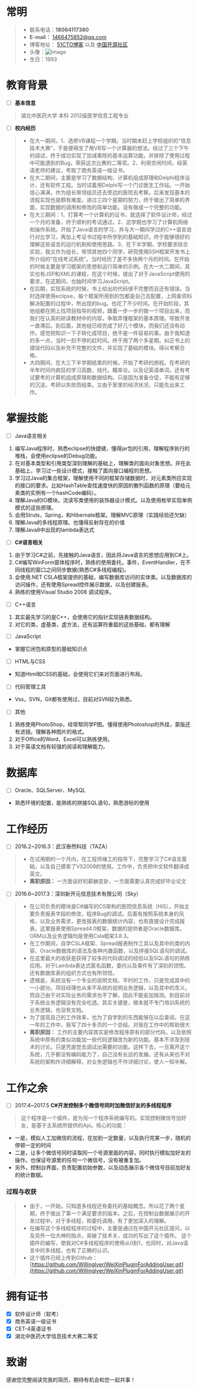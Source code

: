 # **常明**
> - 联系电话：**18064117380**
> - **E-mail：** 1466475852@qq.com
> - 博客地址： [	51CTO博客](http://stickydream.blog.51cto.com/) 以及 [中国开源社区](https://my.oschina.net/charmingBoy/blog)
> - 头像：![image](https://camo.githubusercontent.com/f15639cb03328dcb5eb9bac5f52a9cb8168d1b24/687474703a2f2f692e696d6775722e636f6d2f695673625079512e6a7067)
> - 生日：1993
# 教育背景
- [ ] **基本信息**
> 湖北中医药大学  本科  2012级医学信息工程专业
- [ ] **校内经历**
> - 在大一期间，1、选修VB课程一个学期。当时期末赶上学校组织的“信息技术大赛”，于是便萌生了用VB写一个计算器的想法。经过了三个下午的调试，终于成功实现了加减乘除的基本运算功能，并排除了使用过程中可能遇到的Bug，荣获这次比赛的二等奖。2、利用空闲时间，经英语老师的建议，考取了商务英语一级证书。
> - 在大二期间，主要是学习了数据结构、计算机组成原理和Delphi程序设计，还有软件工程。当时试着用Delphi写一个门诊医生工作站。一开始信心满满，作为组长带领组员还去旁边的医院去考察。后来发现基本的流程实现也是颇有难度。进过三四个星期的努力，终于做出了简单的界面，实现数据的调用和修改的简单功能。没有做成一个完整的功能。
> - 在大三期间：1、打算考一个计算机的证书，就选择了软件设计师，经过一个月的准备，终于顺利的考试通过。2、这学期也学习了计算机网络和操作系统。开始了Java语言的学习，并与大一期间学过的C++语言进行对比学习，再加上考证书过程中所学到的基础知识，终于能够很好的理解这些语言的运行机制和使用思路。3、在下半学期，学校要求综合实验，我又作为组长，带领其他四个同学，研究使用SSH框架开发书上所介绍的“在线考试系统”。当时经历了差不多快两个月的时间。在开始的时候主要是学习框架的思想和运行简单的示例。在大一大二期间，其实也有JSP和XML的课程，在这个时候，提出了对于JavaScript使用的要求，在这期间，也抽时间学习JavaScript。
> - 在后期，实现系统的时候，书上给出的代码很不完整而且还有错误。当时选择使用eclipse，每个框架所用到的包都是自己去配置，上网查资料解决配置的过程中，所出现的bug。也花了不少时间。在开始阶段，其他组都在网上找项目指导的视频，跟着一步一步的做一个项目出来，而我们在认真的研读教材中的内容，争取弄懂框架的基本原理。导致开发一直滞后。到后面，其他组已经完成了好几个模块，而我们还没有动作。感觉把知识一下子转化成项目，绝不是一件容易的事。由于我知道的多一点，当时一刻不停的赶时间。终于用了两个多星期。纠正书上的错误代码以及补充不完整的文件，并实现了基础的模块。得以考察合格。
> - 大四期间，在大三下半学期结束的时候，开始了考研的旅程。在考研的半年时间内疯狂的学习高数，线代，概率论。以及记英语单词，还有考试要考的计算机组成原理和数据结构。只是因为准备仓促，不能有足够的沉淀。考研以失败而结束。又由于家里的经济状况，只能先出来工作。
# 掌握技能
- [ ] Java语言相关
1. 编写Java程序时，熟悉eclipse的快捷键，懂得jar包的引用，理解程序执行的堆栈，会使用eclipse的Debug功能。
2. 在对基本类型和引用类型深刻理解的基础上，理解类的面向对象思想。并在此基础上，学习过一些设计模式，接触了面向接口编程的思想。
3. 学习过Java的集合框架，理解使用不同的框架存储数据时，对元素类所应实现的接口的要求。比如HashTable查找速度快的原因的散列函数的原理（要给元素类的实例有一个hashCode编码）。
4. 理解Java的IO模块，流读写类使用的装饰器设计模式。以及使用枚举实现单例模式的这些原理。
5. 会用Struts，Spring，和Hibernate框架。理解MVC原理（实践经验还欠缺）
6. 理解Java的多线程原理。也懂得反射存在的价值
7. 理解Java8中出现的lambda表达式
- [ ] **C#语言相关**
1. 由于学习C#之前，先接触的Java语言，因此将Java语言的思想应用到C#上。
2. C#编写WinForm窗体程序时，熟练的使用委托，事件，EventHandler，在不同线程的窗口之间同步数据(熟悉C#多线程编程)。
3. 会使用.NET CSLA框架提供的基础，编写数据库访问的实体类。以及数据库的访问操作，还有使用Spread控件展示数据，以及创建报表。
4. 熟练的使用Visual Studio 2008 调试程序。
- [ ] C++语言
1. 其实最先学习的是C++，会使用它的指针实现链表数据结构。
1. 对它的类，虚基类，虚方法，还有运算符重载的这些基础，都有理解
- [ ] JavaScript
- 掌握它闭包和原型的基础知识点
- [ ] HTML与CSS
- 知道Html和CSS的基础，会使用它们来对页面进行布局。
- [ ] 代码管理工具
- Vss，SVN，Git都有使用过，目前对SVN较为熟悉。
- [ ] 其他
1. 熟练使用PhotoShop，经常帮同学P图。懂得使用Photoshop的外挂，蒙版还有滤镜。理解各种图片的格式。
1. 对于Office的Word、Excel可以熟练使用。
1. 对于英语文档有较强的阅读和理解能力。
# 数据库
- [ ] Oracle、SQLServer、MySQL
- 熟悉环境的配置，能熟练的拼接SQL语句，熟悉游标的使用
#  工作经历
- [ ] 2016.2~2016.3：武汉泰然科技（TAZA）
> - 在试用期的一个月内，在工程师褚工的指导下，完整学习了C#语言基础，以及自己摸索了VS2008的使用。工作中，负责把中文软件翻译成英文。
> - **离职原因：** 一方面谈好的薪酬变卦，一方面需要认真完成好毕业论文
- [ ] 2016.6~2017.3：深圳新开元信息技术有限公司（Sky）
> - 在公司负责的模块是C#编写的CS架构的医院信息系统（HIS）。开始主要负责报表字段的修改，程序Bug的调试。后面有按照系统本身的风格，以及业务需求，更改报表的数据统计内容，也有直接设计完成报表。这里报表使用Spread4.0框架，数据的提供者是Oracle数据库。ORM以及业务逻辑均是使用Csla框架3.8.3。
> - 在工作期间，自学CSLA框架、Spread报表制作工具以及其中的类的内容、Oracle数据库的语法及各种内置函数，以及拼接SQL语句的调试。
> - 在这里最大的收获是获得了较多的代码调试的经验以及SQL语句的熟练应用。对于Lambda表达式匿名函数，委托以及事件有了深刻的领悟。还有数据库表的组织方式也有所领悟。
> - 遗憾是，系统没有一个专业的说明文档，平时的工作，只是完成其中的一小部分。项目经理也从来不系统的说明业务逻辑，以及其中的含义。而自己由于对实际业务的需求也不了解，因此不能妄加揣测。到目前对于系统业务逻辑没有完全吃透。其实关键是，根本就不专门培训系统的业务逻辑，也没有文档。
> - 为了提高自己的工作效率，也为了自学到的东西能够在以后查阅，在这一年的工作中，我写了四十多页的一个总结。对我在工作中的帮助很大
> - **离职原因：** 工作的主要内容其实是修改程序原有的部分代码，以及依照系统中原有的类似功能加一些代码逻辑改为新的功能。基本不涉及到技术的讨论。只是凭直觉去调试出需要的功能。这样下去，一旦离开这个系统，几乎都没有编码能力了，自己没有长远的发展。还有从来也不对系统的架构作详细解释，对业务逻辑也不作详细讨论，使人一知半解。
# 工作之余
- [ ] 2017.4~2017.5 **C#开发控制多个微信号同时加微信好友的多线程程序**
> 这个程序是一个插件，是为另一个程序系统编写的。实现控制微信号加好友，是基于主系统所提供的Api。核心的功能：
- 一是，模拟人工加微信的流程，在加到一定数量，以及执行完某一步，随机的停顿一定的时间
- 二是，让多个微信号同时读取同一个号源里面的内容，同时执行模拟加好友的操作。也保证号源里的任何一个微信号，没有被重复加。
- 另外，控制台界面，负责配置初始参数，以及动态展示各个微信号目前加好友的统计数据。
### 过程与收获
> - 由于，一开始，只知道多线程还有委托的基础概念。所以花了两个星期，终于做出了第一个满足要求的版本。之后，在控制台数据展示的开发过程中，对于多线程，和委托调用，有了更加深入的理解。
> - 在编写这个多线程程序的过程中，主要是通过在中国开元社区提问，以及另外一位大神的指点，突破了技术关，成功的写出了这个插件。
这个插件的编写，使我对C#多线程程序的使用从0到1，也同时，对Java语言中的多线程，也有了正确的认识。
> - 这个插件已经上传到Github：[https://github.com/Willinglyer/WeiXinPluginForAddingUser.git](https://github.com/Willinglyer/WeiXinPluginForAddingUser.git)
# 拥有证书
- [x] 软件设计师（软考）
- [x] 商务英语一级证书
- [x] CET-4英语证书
- [x] 湖北中医药大学信息技术大赛二等奖
# 致谢
感谢您完整阅读完我的简历，期待有机会和您一起共事！
